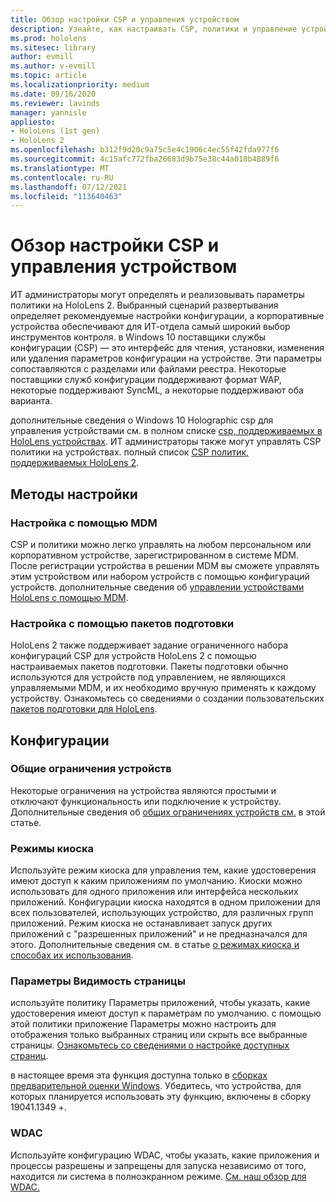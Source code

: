 ```yaml
---
title: Обзор настройки CSP и управления устройством
description: Узнайте, как настраивать CSP, политики и управление устройствами с помощью управления мобильными устройствами и подготовки пакетов.
ms.prod: hololens
ms.sitesec: library
author: evmill
ms.author: v-evmill
ms.topic: article
ms.localizationpriority: medium
ms.date: 09/16/2020
ms.reviewer: lavinds
manager: yannisle
appliesto:
- HoloLens (1st gen)
- HoloLens 2
ms.openlocfilehash: b312f9d20c9a75c5e4c1906c4ec55f42fda977f6
ms.sourcegitcommit: 4c15afc772fba26683d9b75e38c44a018b4889f6
ms.translationtype: MT
ms.contentlocale: ru-RU
ms.lasthandoff: 07/12/2021
ms.locfileid: "113640463"
---
```

# <a name="configure-csps-and-device-management-overview"></a>Обзор настройки CSP и управления устройством

ИТ администраторы могут определять и реализовывать параметры политики на HoloLens 2. Выбранный сценарий развертывания определяет рекомендуемые настройки конфигурации, а корпоративные устройства обеспечивают для ИТ-отдела самый широкий выбор инструментов контроля. в Windows 10 поставщики службы конфигурации (CSP) — это интерфейс для чтения, установки, изменения или удаления параметров конфигурации на устройстве. Эти параметры сопоставляются с разделами или файлами реестра. Некоторые поставщики служб конфигурации поддерживают формат WAP, некоторые поддерживают SyncML, а некоторые поддерживают оба варианта.

дополнительные сведения о Windows 10 Holographic csp для управления устройствами см. в полном списке [csp, поддерживаемых в HoloLens устройствах](/windows/client-management/mdm/configuration-service-provider-reference#hololens).
ИТ администраторы также могут управлять CSP политики на устройствах. полный список [CSP политик, поддерживаемых HoloLens 2](/windows/client-management/mdm/policy-csps-supported-by-hololens2).

## <a name="configuration-methods"></a>Методы настройки

### <a name="configure-with-mdm"></a>Настройка с помощью MDM

CSP и политики можно легко управлять на любом персональном или корпоративном устройстве, зарегистрированном в системе MDM. После регистрации устройства в решении MDM вы сможете управлять этим устройством или набором устройств с помощью конфигураций устройств. дополнительные сведения об [управлении устройствами HoloLens с помощью MDM](hololens-mdm-configure.md).

### <a name="configure-with-provisioning-packages"></a>Настройка с помощью пакетов подготовки

HoloLens 2 также поддерживает задание ограниченного набора конфигураций CSP для устройств HoloLens 2 с помощью настраиваемых пакетов подготовки. Пакеты подготовки обычно используются для устройств под управлением, не являющихся управляемыми MDM, и их необходимо вручную применять к каждому устройству. Ознакомьтесь со сведениями о создании пользовательских [пакетов подготовки для HoloLens](hololens-provisioning.md).

## <a name="configurations"></a>Конфигурации

### <a name="common-device-restrictions"></a>Общие ограничения устройств

Некоторые ограничения на устройства являются простыми и отключают функциональность или подключение к устройству. Дополнительные сведения об [общих ограничениях устройств см.](hololens-common-device-restrictions.md) в этой статье.

### <a name="kiosk-modes"></a>Режимы киоска

Используйте режим киоска для управления тем, какие удостоверения имеют доступ к каким приложениям по умолчанию. Киоски можно использовать для одного приложения или интерфейса нескольких приложений. Конфигурации киоска находятся в одном приложении для всех пользователей, использующих устройство, для различных групп приложений. Режим киоска не останавливает запуск других приложений с "разрешенных приложений" и не предназначался для этого. Дополнительные сведения см. в статье [о режимах киоска и способах их использования](hololens-kiosk.md).

### <a name="settings-page-visibility"></a>Параметры Видимость страницы

используйте политику Параметры приложений, чтобы указать, какие удостоверения имеют доступ к параметрам по умолчанию. с помощью этой политики приложение Параметры можно настроить для отображения только выбранных страниц или скрыть все выбранные страницы. [Ознакомьтесь со сведениями о настройке доступных страниц](settings-uri-list.md).

в настоящее время эта функция доступна только в [сборках предварительной оценки Windows](hololens-insider.md). Убедитесь, что устройства, для которых планируется использовать эту функцию, включены в сборку 19041.1349 +.

### <a name="wdac"></a>WDAC

Используйте конфигурацию WDAC, чтобы указать, какие приложения и процессы разрешены и запрещены для запуска независимо от того, находится ли система в полноэкранном режиме.
[См. наш обзор для WDAC.](windows-defender-application-control-wdac.md)
